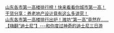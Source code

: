   
[山东各市第一高楼排行榜！快来看看你城市第一高！](http://www.dianyue.me/archives/325/75ljd40mang6atz1/)  
[干货分享：养老地产设计竟有这么多讲究！](http://www.dianyue.me/archives/391/72nrfanue6kg5tl8/)  
[山东各市第一高楼排行出炉！潍坊“第一高”竟然在……](http://www.dianyue.me/archives/913/w51dd7sxx9m37rk3/)  
[【嗨翻“迪士尼”】---和你度过神奇的迪士尼三日游](http://www.dianyue.me/archives/731/spyqqy9r2xq395g6/)